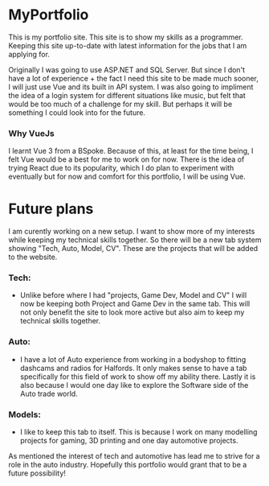 # MyPortfolio
This is my portfolio site. This site is to show my skills as a programmer. Keeping this site up-to-date with latest information for the jobs that I am applying for.

Originally I was going to use ASP.NET and SQL Server. But since I don't have a lot of experience + the fact I need this site to be made much sooner, I will just use Vue and its built in API system.
I was also going to impliment the idea of a login system for different situations like music, but felt that would be too much of a challenge for my skill. But perhaps it will be something I could look into for the future.

### Why VueJs
I learnt Vue 3 from a BSpoke. Because of this, at least for the time being, I felt Vue would be a best for me to work on for now.
There is the idea of trying React due to its popularity, which I do plan to experiment with eventually but for now and comfort for this portfolio, I will be using Vue.

# Future plans
I am curently working on a new setup. I want to show more of my interests while keeping my technical skills together. So there will be a new tab system showing "Tech, Auto, Model, CV". These are the projects that will be added to the website.
### Tech:
- Unlike before where I had "projects, Game Dev, Model and CV" I will now be keeping both Project and Game Dev in the same tab. This will not only benefit the site to look more active but also aim to keep my technical skills together.
### Auto:
- I have a lot of Auto experience from working in a bodyshop to fitting dashcams and radios for Halfords. It only makes sense to have a tab specifically for this field of work to show off my ability there. Lastly it is also because I would one day like to explore the Software side of the Auto trade world.
### Models:
- I like to keep this tab to itself. This is because I work on many modelling projects for gaming, 3D printing and one day automotive projects.

As mentioned the interest of tech and automotive has lead me to strive for a role in the auto industry. Hopefully this portfolio would grant that to be a future possibility!
